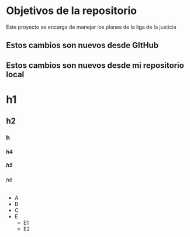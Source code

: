 # Objetivos de la repositorio

Este proyecto se encarga de manejar los planes de la liga de la justicia

## Estos cambios son nuevos desde GItHub
## Estos cambios son nuevos desde mi repositorio local

# h1
## h2
### h
#### h4
##### h5
###### h6

* A
* B
* C
* E
  * E1
  * E2

